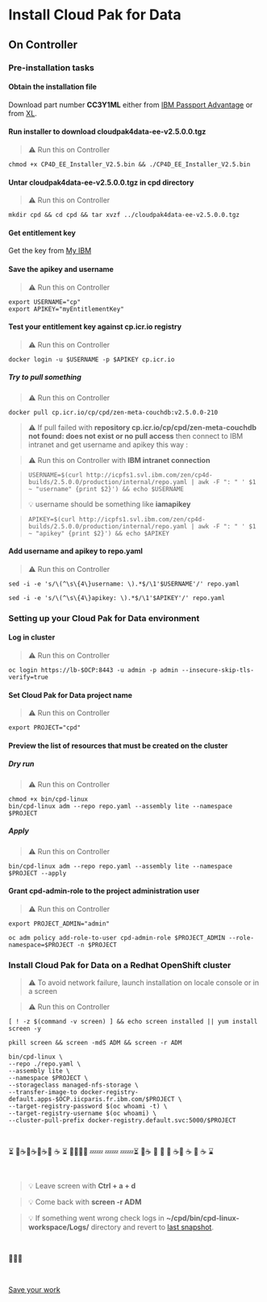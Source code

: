 # Install Cloud Pak for Data

## On Controller

### Pre-installation tasks

#### Obtain the installation file

Download part number **CC3Y1ML** either from [IBM Passport Advantage](https://www.ibm.com/software/passportadvantage/pao_customer.html) or from [XL](https://w3-03.ibm.com/software/xl/download/ticket.wss).

<!--
```
mount /mnt/iicbackup/produits
rsync  /mnt/iicbackup/produits/ISO/add-ons/icp4d/cpd/cloudpak4data-ee-v2.5.0.0.tgz ~
```
-->

#### Run installer to download cloudpak4data-ee-v2.5.0.0.tgz

> :warning: Run this on Controller

```
chmod +x CP4D_EE_Installer_V2.5.bin && ./CP4D_EE_Installer_V2.5.bin
```

#### Untar cloudpak4data-ee-v2.5.0.0.tgz in cpd directory

> :warning: Run this on Controller

```
mkdir cpd && cd cpd && tar xvzf ../cloudpak4data-ee-v2.5.0.0.tgz
```

#### Get entitlement key

Get the key from [My IBM](https://myibm.ibm.com/products-services/containerlibrary)

#### Save the apikey and username

> :warning: Run this on Controller

```
export USERNAME="cp"
export APIKEY="myEntitlementKey"
```

#### Test your entitlement key against cp.icr.io registry

> :warning: Run this on Controller

```
docker login -u $USERNAME -p $APIKEY cp.icr.io
```

##### Try to pull something

> :warning: Run this on Controller

```
docker pull cp.icr.io/cp/cpd/zen-meta-couchdb:v2.5.0.0-210
```

> :warning: If pull failed with **repository cp.icr.io/cp/cpd/zen-meta-couchdb not found: does not exist or no pull access** then connect to IBM intranet and get username and apikey this way :

> :warning: Run this on Controller with **IBM intranet connection**

>```
>USERNAME=$(curl http://icpfs1.svl.ibm.com/zen/cp4d-builds/2.5.0.0/production/internal/repo.yaml | awk -F ": " ' $1 ~ "username" {print $2}') && echo $USERNAME
>```
> :bulb: username should be something like **iamapikey**

>```
>APIKEY=$(curl http://icpfs1.svl.ibm.com/zen/cp4d-builds/2.5.0.0/production/internal/repo.yaml | awk -F ": " ' $1 ~ "apikey" {print $2}') && echo $APIKEY
>```

#### Add username and apikey to repo.yaml

> :warning: Run this on Controller

```
sed -i -e 's/\(^\s\{4\}username: \).*$/\1'$USERNAME'/' repo.yaml

sed -i -e 's/\(^\s\{4\}apikey: \).*$/\1'$APIKEY'/' repo.yaml
```

### Setting up your Cloud Pak for Data environment

#### Log in cluster

> :warning: Run this on Controller

```
oc login https://lb-$OCP:8443 -u admin -p admin --insecure-skip-tls-verify=true
```

#### Set Cloud Pak for Data project name

> :warning: Run this on Controller

	export PROJECT="cpd"

#### Preview the list of resources that must be created on the cluster

##### Dry run

> :warning: Run this on Controller

```
chmod +x bin/cpd-linux
bin/cpd-linux adm --repo repo.yaml --assembly lite --namespace $PROJECT
```

##### Apply

> :warning: Run this on Controller

```
bin/cpd-linux adm --repo repo.yaml --assembly lite --namespace $PROJECT --apply
```

#### Grant cpd-admin-role to the project administration user

> :warning: Run this on Controller

```
export PROJECT_ADMIN="admin"

oc adm policy add-role-to-user cpd-admin-role $PROJECT_ADMIN --role-namespace=$PROJECT -n $PROJECT
```

### Install Cloud Pak for Data on a Redhat OpenShift cluster

> :warning: To avoid network failure, launch installation on locale console or in a screen

> :warning: Run this on Controller

```
[ ! -z $(command -v screen) ] && echo screen installed || yum install screen -y

pkill screen && screen -mdS ADM && screen -r ADM
```

```
bin/cpd-linux \
--repo ./repo.yaml \
--assembly lite \
--namespace $PROJECT \
--storageclass managed-nfs-storage \
--transfer-image-to docker-registry-default.apps-$OCP.iicparis.fr.ibm.com/$PROJECT \
--target-registry-password $(oc whoami -t) \
--target-registry-username $(oc whoami) \
--cluster-pull-prefix docker-registry.default.svc:5000/$PROJECT
```

<br>

:hourglass_flowing_sand: :smoking::coffee::smoking::coffee::smoking::coffee::smoking: :coffee: :hourglass_flowing_sand: :beer::beer::beer::pill:  :zzz::zzz: :zzz::zzz: :zzz::zzz::hourglass_flowing_sand: :smoking::coffee: :toilet: :shower: :smoking: :coffee::smoking: :coffee: :smoking: :coffee: :hourglass: 

<br>

>:bulb: Leave screen with **Ctrl + a + d**

>:bulb: Come back with **screen -r ADM**

> :bulb: If something went wrong check logs in **~/cpd/bin/cpd-linux-workspace/Logs/** directory and revert to [last snapshot](https://github.com/bpshparis/ocp-esx/blob/master/Install-OCP.md#If-necessary-revert-to-last-snapshot).

<br>

:checkered_flag::checkered_flag::checkered_flag:

<br>

[Save your work](https://github.com/bpshparis/ocp-esx/blob/master/Install-OCP.md#Make-a-snapshot)
